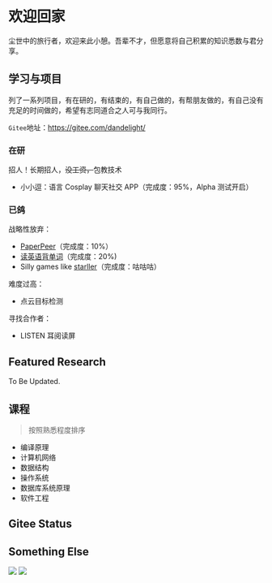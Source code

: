 # 欢迎回家

尘世中的旅行者，欢迎来此小憩。吾辈不才，但愿意将自己积累的知识悉数与君分享。

## 学习与项目

列了一系列项目，有在研的，有结束的，有自己做的，有帮朋友做的，有自己没有充足的时间做的，希望有志同道合之人可与我同行。

`Gitee`地址：https://gitee.com/dandelight/

### 在研

招人！长期招人，~~没工资，~~包教技术

- 小小逗：语言 Cosplay 聊天社交 APP（完成度：95%，Alpha 测试开启）

### 已鸽

战略性放弃：

- [PaperPeer](https://gitee.com/dandelight/paperpeer)（完成度：10%）
- [读英语背单词](https://gitee.com/dandelight/readEnglish)（完成度：20%)
- Silly games like [starller](https://gitee.com/dandelight/starller)（完成度：咕咕咕）

难度过高：

- 点云目标检测

寻找合作者：

- LISTEN 耳阅读屏

## Featured Research

To Be Updated.

## 课程

> 按照熟悉程度排序

- 编译原理
- 计算机网络
- 数据结构
- 操作系统
- 数据库系统原理
- 软件工程

## Gitee Status

<script src='https://gitee.com/dandelight/blog/widget_preview' async defer></script><div id="osc-gitee-widget-tag"></div>
<style>
/* BEGIN Added by GRM */
.osc-gitee-widget-tag li {margin-left:0em;}
.osc_git_box .osc_git_main ul {width: auto;}
/* END Added by GRM */
.osc_pro_color {color: #4183c4 !important;}
.osc_panel_color {background-color: #ffffff !important;}
.osc_background_color {background-color: #ffffff !important;}
.osc_border_color {border-color: #e3e9ed !important;}
.osc_desc_color {color: #666666 !important;}
.osc_link_color * {color: #9b9b9b !important;}
</style>

## Something Else

<a href="https://codeforces.com/profile/dandelight"><img src="https://cp-logo.vercel.app/codeforces/dandelight"/></a>
<a href="https://atcoder.jp/users/dandelight"><img src="https://cp-logo.vercel.app/atcoder/dandelight"/></a>
